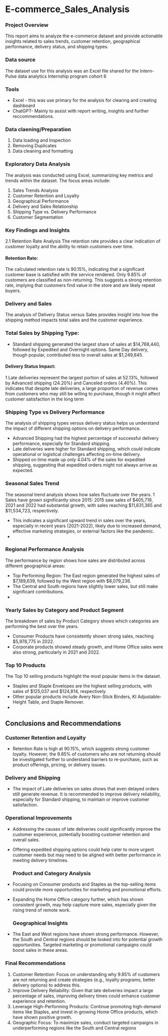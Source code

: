# E-commerce_Sales_Analysis

 ### Project Overview
 
This report aims to analyze the e-commerce dataset and provide actionable insights related to sales trends, customer retention, geographical performance, delivery status, and shipping types. 

### Data source
The dataset use for this analysis was an Excel file shared for the Intern-Pulse data analytics Internship program cohort 6
### Tools
- Excel - this was use primary for the analysis for clearing and creating dashboard
- ChatGPT- Mainly to assist with report writing, insights and further reccommendations.

### Data claening/Preparation
1. Data loading and Inspection
2. Removing Duplicates
3. Data cleaning and formatting

### Exploratory Data Analysis
The analysis was conducted using Excel, summarizing key metrics and trends within the dataset. The focus areas include:
1.	Sales Trends Analysis
2.	Customer Retention and Loyalty
3.	Geographical Performance
4.	Delivery and Sales Relationship
5.	Shipping Type vs. Delivery Performance
6.	Customer Segmentation

### Key Findings and Insights
2.1 Retention Rate Analysis
The retention rate provides a clear indication of customer loyalty and the ability to retain customers over time.
#### Retention Rate:
The calculated retention rate is 90.15%, indicating that a significant customer base is satisfied with the service rendered. Only 9.85% of customers are classified as non-returning.	This suggests a strong retention rate, implying that customers find value in the store and are likely repeat buyers.
### Delivery and Sales
The analysis of Delivery Status versus Sales provides insight into how the shipping method impacts total sales and the customer experience.
### Total Sales by Shipping Type:
- Standard shipping generated the largest share of sales at $14,768,440, followed by Expedited and Overnight options.
Same Day delivery, though popular, contributed less to overall sales at $1,249,845.
#### Delivery Status Impact:
1 Late deliveries represent the largest portion of sales at 52.13%, followed by Advanced shipping (24.20%) and Canceled orders (4.40%).
This indicates that despite late deliveries, a large proportion of revenue comes from customers who may still be willing to purchase, though it might affect customer satisfaction in the long term

### Shipping Type vs Delivery Performance
The analysis of shipping types versus delivery status helps us understand the impact of different shipping options on delivery performance.
- Advanced Shipping had the highest percentage of successful delivery performance, especially for Standard shipping.
- Late deliveries were higher for Standard shipping, which could indicate operational or logistical challenges affecting on-time delivery.
- Shipped on time made up only 4.04% of the sales for expedited shipping, suggesting that expedited orders might not always arrive as expected.
  
### Seasonal Sales Trend
The seasonal trend analysis shows how sales fluctuate over the years.
1  Sales have grown significantly since 2015: 
2015 saw sales of $405,719, 2021 and 2022 had substantial growth, with sales reaching $11,631,365 and $11,534,723, respectively.
- This indicates a significant upward trend in sales over the years, especially in recent years (2021-2022), likely due to increased demand, effective marketing strategies, or external factors like the pandemic.
- 
### Regional Performance Analysis
The performance by region shows how sales are distributed across different geographical areas:
- Top Performing Region: The East region generated the highest sales of $7,189,639, followed by the West region with $8,079,236.
- The Central and South regions have slightly lower sales, but still make significant contributions.
- 
### Yearly Sales by Category and Product Segment
The breakdown of sales by Product Category shows which categories are performing the best over the years.
- Consumer Products have consistently shown strong sales, reaching $5,978,775 in 2022.
- Corporate products showed steady growth, and Home Office sales were also strong, particularly in 2021 and 2022.
### Top 10 Products
The Top 10 selling products highlight the most popular items in the dataset.
- Staples and Staple Envelopes are the highest selling products, with sales of $125,037 and $124,814, respectively.
- Other popular products include Avery Non-Stick Binders, KI Adjustable-Height Table, and Staple Remover.
- 
## Conclusions and Recommendations
### Customer Retention and Loyalty
- 	Retention Rate is high at 90.15%, which suggests strong customer loyalty. However, the 9.85% of customers who are not returning should be investigated further to understand barriers to re-purchase, such as product offerings, pricing, or delivery issues.
###  Delivery and Shipping
- The impact of Late deliveries on sales shows that even delayed orders still generate revenue. It is recommended to improve delivery reliability, especially for Standard shipping, to maintain or improve customer satisfaction.
### Operational Improvements
- 	Addressing the causes of late deliveries could significantly improve the customer experience, potentially boosting customer retention and overall sales.
- Offering expedited shipping options could help cater to more urgent customer needs but may need to be aligned with better performance in meeting delivery timelines.
  
  ###  Product and Category Analysis
- Focusing on Consumer products and Staples as the top-selling items could provide more opportunities for marketing and promotional efforts.
- Expanding the Home Office category further, which has shown consistent growth, may help capture more sales, especially given the rising trend of remote work.
  
  ### Geographical Insights
- 	The East and West regions have shown strong performance. However, the South and Central regions should be looked into for potential growth opportunities. Targeted marketing or promotional campaigns could boost sales in these areas.

### Final Recommendations
1.	Customer Retention: Focus on understanding why 9.85% of customers are not returning and create strategies (e.g., loyalty programs, better delivery options) to address this.
2.	Improve Delivery Reliability: Given that late deliveries impact a large percentage of sales, improving delivery times could enhance customer experience and retention.
3.	Leverage High-Performing Products: Continue promoting high-demand items like Staples, and invest in growing Home Office products, which have shown positive growth.
4.	Geographic Focus: To maximize sales, conduct targeted campaigns in underperforming regions like the South and Central regions


